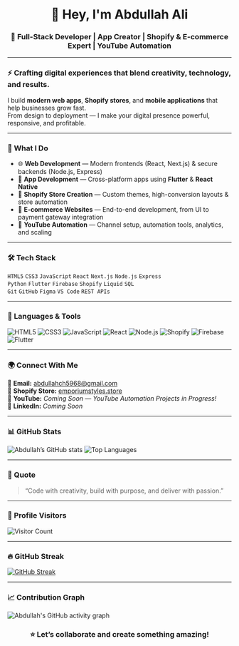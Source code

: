 <h1 align="center">👋 Hey, I'm Abdullah Ali</h1>
<h3 align="center">🚀 Full-Stack Developer | App Creator | Shopify & E-commerce Expert | YouTube Automation</h3>

---

### ⚡ Crafting digital experiences that blend creativity, technology, and results.

I build **modern web apps**, **Shopify stores**, and **mobile applications** that help businesses grow fast.  
From design to deployment — I make your digital presence powerful, responsive, and profitable.

---

### 🧠 What I Do
- 🌐 **Web Development** — Modern frontends (React, Next.js) & secure backends (Node.js, Express)
- 📱 **App Development** — Cross-platform apps using **Flutter** & **React Native**
- 🛒 **Shopify Store Creation** — Custom themes, high-conversion layouts & store automation
- 💼 **E-commerce Websites** — End-to-end development, from UI to payment gateway integration
- 🤖 **YouTube Automation** — Channel setup, automation tools, analytics, and scaling

---

### 🛠️ Tech Stack
`HTML5` `CSS3` `JavaScript` `React` `Next.js` `Node.js` `Express`  
`Python` `Flutter` `Firebase` `Shopify` `Liquid` `SQL`  
`Git` `GitHub` `Figma` `VS Code` `REST APIs`

---

### 🧩 Languages & Tools  

![HTML5](https://img.shields.io/badge/HTML5-E34F26?style=for-the-badge&logo=html5&logoColor=white)
![CSS3](https://img.shields.io/badge/CSS3-1572B6?style=for-the-badge&logo=css3&logoColor=white)
![JavaScript](https://img.shields.io/badge/JavaScript-F7DF1E?style=for-the-badge&logo=javascript&logoColor=black)
![React](https://img.shields.io/badge/React-20232A?style=for-the-badge&logo=react&logoColor=61DAFB)
![Node.js](https://img.shields.io/badge/Node.js-43853D?style=for-the-badge&logo=node-dot-js&logoColor=white)
![Shopify](https://img.shields.io/badge/Shopify-7AB55C?style=for-the-badge&logo=shopify&logoColor=white)
![Firebase](https://img.shields.io/badge/Firebase-ffca28?style=for-the-badge&logo=firebase&logoColor=black)
![Flutter](https://img.shields.io/badge/Flutter-02569B?style=for-the-badge&logo=flutter&logoColor=white)

---

### 🌍 Connect With Me
📧 **Email:** [abdullahch5968@gmail.com](mailto:abdullahch5968@gmail.com)  
🛒 **Shopify Store:** [emporiumstyles.store](https://emporiumstyles.store/)  
🎥 **YouTube:** *Coming Soon — YouTube Automation Projects in Progress!*  
💼 **LinkedIn:** *Coming Soon*

---

### 📊 GitHub Stats
![Abdullah’s GitHub stats](https://github-readme-stats.vercel.app/api?username=Abdullah_Ali&show_icons=true&theme=tokyonight)
![Top Languages](https://github-readme-stats.vercel.app/api/top-langs/?username=Abdullah_Ali&layout=compact&theme=tokyonight)

---

### 💬 Quote
> “Code with creativity, build with purpose, and deliver with passion.”

---

### 👀 Profile Visitors  
![Visitor Count](https://komarev.com/ghpvc/?username=AbdullahAli&color=blue)

---

### 🔥 GitHub Streak  
[![GitHub Streak](https://github-readme-streak-stats.herokuapp.com/?user=ABDULLAHALI&theme=tokyonight)](https://git.io/streak-stats)

---

### 📈 Contribution Graph  
![Abdullah's GitHub activity graph](https://github-readme-activity-graph.vercel.app/graph?username=abdullah-ali&theme=tokyo-night)

<h3 align="center">⭐ Let’s collaborate and create something amazing!</h3>
